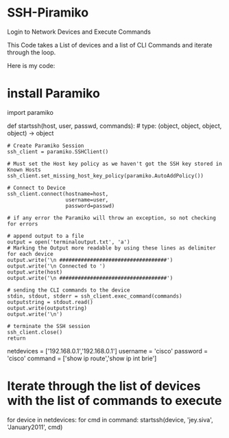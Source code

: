 # SSH-Piramiko
Login to Network Devices and Execute Commands

This Code takes a List of devices and a list of CLI Commands and iterate through the loop.  


Here is my code: 


# install Paramiko

import paramiko


def startssh(host, user, passwd, commands):
    # type: (object, object, object, object) -> object

    # Create Paramiko Session
    ssh_client = paramiko.SSHClient()

    # Must set the Host key policy as we haven't got the SSH key stored in Known Hosts
    ssh_client.set_missing_host_key_policy(paramiko.AutoAddPolicy())

    # Connect to Device
    ssh_client.connect(hostname=host,
                       username=user,
                       password=passwd)

    # if any error the Paramiko will throw an exception, so not checking for errors

    # append output to a file
    output = open('terminaloutput.txt', 'a')
    # Marking the Output more readable by using these lines as delimiter for each device
    output.write('\n ###################################')
    output.write('\n Connected to ')
    output.write(host)
    output.write('\n ###################################')

    # sending the CLI commands to the device
    stdin, stdout, stderr = ssh_client.exec_command(commands)
    outputstring = stdout.read()
    output.write(outputstring)
    output.write('\n')

    # terminate the SSH session
    ssh_client.close()
    return


netdevices = ['192.168.0.1','192.168.0.1']
username = 'cisco'
password = 'cisco'
command = ['show ip route','show ip int brie']


# Iterate through the list of devices with the list of commands to execute


for device in netdevices:
    for cmd in command:
        startssh(device, 'jey.siva', 'January2011', cmd)






